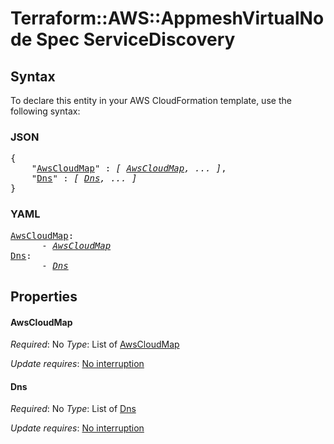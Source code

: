 # Terraform::AWS::AppmeshVirtualNode Spec ServiceDiscovery

## Syntax

To declare this entity in your AWS CloudFormation template, use the following syntax:

### JSON

<pre>
{
    "<a href="#awscloudmap" title="AwsCloudMap">AwsCloudMap</a>" : <i>[ <a href="spec-servicediscovery-awscloudmap.md">AwsCloudMap</a>, ... ]</i>,
    "<a href="#dns" title="Dns">Dns</a>" : <i>[ <a href="spec-servicediscovery-dns.md">Dns</a>, ... ]</i>
}
</pre>

### YAML

<pre>
<a href="#awscloudmap" title="AwsCloudMap">AwsCloudMap</a>: <i>
      - <a href="spec-servicediscovery-awscloudmap.md">AwsCloudMap</a></i>
<a href="#dns" title="Dns">Dns</a>: <i>
      - <a href="spec-servicediscovery-dns.md">Dns</a></i>
</pre>

## Properties

#### AwsCloudMap

_Required_: No
_Type_: List of <a href="spec-servicediscovery-awscloudmap.md">AwsCloudMap</a>

_Update requires_: [No interruption](https://docs.aws.amazon.com/AWSCloudFormation/latest/UserGuide/using-cfn-updating-stacks-update-behaviors.html#update-no-interrupt)

#### Dns

_Required_: No
_Type_: List of <a href="spec-servicediscovery-dns.md">Dns</a>

_Update requires_: [No interruption](https://docs.aws.amazon.com/AWSCloudFormation/latest/UserGuide/using-cfn-updating-stacks-update-behaviors.html#update-no-interrupt)


